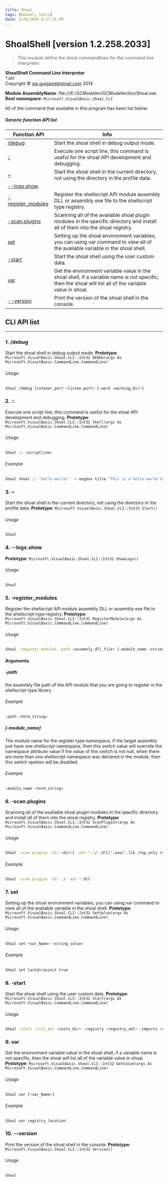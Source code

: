 ```yaml
---
title: Shoal
tags: [maunal, tools]
date: 5/28/2018 8:37:25 PM
---
```

# ShoalShell [version 1.2.258.2033]
> This module define the shoal commandlines for the command line interpreter.

<!--more-->

**ShoalShell Command Line Interpreter**<br/>
_*.shl_<br/>
Copyright © xie.guigang@gmail.com 2014

**Module AssemblyName**: file:///E:/GCModeller/GCModeller/bin/Shoal.exe<br/>
**Root namespace**: ``Microsoft.VisualBasic.Shoal.CLI``<br/>


All of the command that available in this program has been list below:

##### Generic function API list
|Function API|Info|
|------------|----|
|[/debug](#/debug)|Start the shoal shell in debug output mode.|
|[::](#::)|Execute one script line, this command is useful for the shoal API development and debugging.|
|[~](#~)|Start the shoal shell in the current directory, not using the directory in the profile data.|
|[--logs.show](#--logs.show)||
|[-register_modules](#-register_modules)|Register the shellscript API module assembly DLL or assembly exe file to the shellscript type registry.|
|[-scan.plugins](#-scan.plugins)|Scanning all of the avaliable shoal plugin modules in the specific directory and install all of them into the shoal registry.|
|[set](#set)|Setting up the shoal environment variables, you can using var command to view all of the avaliable variable in the shoal shell.|
|[-start](#-start)|Start the shoal shell using the user custom data.|
|[var](#var)|Get the environment variable value in the shoal shell, if a variable name is not specific, then the shoal will list all of the variable value in shoal.|
|[--version](#--version)|Print the version of the shoal shell in the console.|

## CLI API list
--------------------------
<h3 id="/debug"> 1. /debug</h3>

Start the shoal shell in debug output mode.
**Prototype**: ``Microsoft.VisualBasic.Shoal.CLI::Int32 DEBUG(args As Microsoft.VisualBasic.CommandLine.CommandLine)``

###### Usage
```bash
Shoal /debug listener_port <listen_port> [-work <working_Dir>]
```
<h3 id="::"> 2. ::</h3>

Execute one script line, this command is useful for the shoal API development and debugging.
**Prototype**: ``Microsoft.VisualBasic.Shoal.CLI::Int32 Shell(args As Microsoft.VisualBasic.CommandLine.CommandLine)``

###### Usage
```bash
Shoal :: <scriptline>
```
###### Example
```bash
Shoal shoal :: "hello world!" -> msgbox title "This is a hello world tesing example!"
```
<h3 id="~"> 3. ~</h3>

Start the shoal shell in the current directory, not using the directory in the profile data.
**Prototype**: ``Microsoft.VisualBasic.Shoal.CLI::Int32 Start()``

###### Usage
```bash
Shoal
```
<h3 id="--logs.show"> 4. --logs.show</h3>


**Prototype**: ``Microsoft.VisualBasic.Shoal.CLI::Int32 ShowLogs()``

###### Usage
```bash
Shoal
```
<h3 id="-register_modules"> 5. -register_modules</h3>

Register the shellscript API module assembly DLL or assembly exe file to the shellscript type registry.
**Prototype**: ``Microsoft.VisualBasic.Shoal.CLI::Int32 RegisterModule(args As Microsoft.VisualBasic.CommandLine.CommandLine)``

###### Usage
```bash
Shoal -register_modules -path <assemnly_dll_file> [-module_name <string_name>]
```


#### Arguments
##### -path
the assembly file path of the API module that you are going to register in the shellscript type library

###### Example
```bash
-path <term_string>
```
##### [-module_name]
The module name for the register type namespace, if the target assembly just have one shellscript namespace, then this switch value will override the namespace attribute value if the value of this switch is not null, when there are more than one shellscript namespace was declared in the module, then this switch opetion will be disabled.

###### Example
```bash
-module_name <term_string>
```
<h3 id="-scan.plugins"> 6. -scan.plugins</h3>

Scanning all of the avaliable shoal plugin modules in the specific directory and install all of them into the shoal registry.
**Prototype**: ``Microsoft.VisualBasic.Shoal.CLI::Int32 ScanPlugins(args As Microsoft.VisualBasic.CommandLine.CommandLine)``

###### Usage
```bash
Shoal -scan.plugins -dir <dir>[ -ext *.*/*.dll/*.exe/*.lib /top_only /clean]
```
###### Example
```bash
Shoal -scan.plugins -dir ./ -ext *.dll
```
<h3 id="set"> 7. set</h3>

Setting up the shoal environment variables, you can using var command to view all of the avaliable variable in the shoal shell.
**Prototype**: ``Microsoft.VisualBasic.Shoal.CLI::Int32 SetValue(args As Microsoft.VisualBasic.CommandLine.CommandLine)``

###### Usage
```bash
Shoal set <var_Name> <string_value>
```
###### Example
```bash
Shoal set lastdirasinit true
```
<h3 id="-start"> 8. -start</h3>

Start the shoal shell using the user custom data.
**Prototype**: ``Microsoft.VisualBasic.Shoal.CLI::Int32 Start(args As Microsoft.VisualBasic.CommandLine.CommandLine)``

###### Usage
```bash
Shoal -start -init_dir <inits_dir> -registry <regustry_xml> -imports <dll_paths>
```
<h3 id="var"> 9. var</h3>

Get the environment variable value in the shoal shell, if a variable name is not specific, then the shoal will list all of the variable value in shoal.
**Prototype**: ``Microsoft.VisualBasic.Shoal.CLI::Int32 GetValue(args As Microsoft.VisualBasic.CommandLine.CommandLine)``

###### Usage
```bash
Shoal var [<var_Name>]
```
###### Example
```bash
Shoal var registry_location
```
<h3 id="--version"> 10. --version</h3>

Print the version of the shoal shell in the console.
**Prototype**: ``Microsoft.VisualBasic.Shoal.CLI::Int32 Version()``

###### Usage
```bash
Shoal
```
